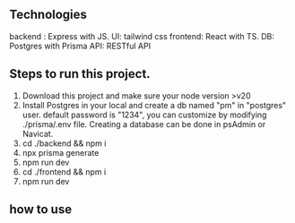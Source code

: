 ## Technologies

backend : Express with JS.
UI: tailwind css
frontend: React with TS.
DB: Postgres with Prisma
API: RESTful API

## Steps to run this project.

1) Download this project and make sure your node version >v20
2) Install Postgres in your local and create a db named "pm" in "postgres" user. default password is "1234", you can customize by modifying ./prisma/.env file. Creating a database can be done in psAdmin or Navicat.
3) cd ./backend && npm i
4) npx prisma generate
5) npm run dev
6) cd ./frontend && npm i
7) npm run dev

## how to use



